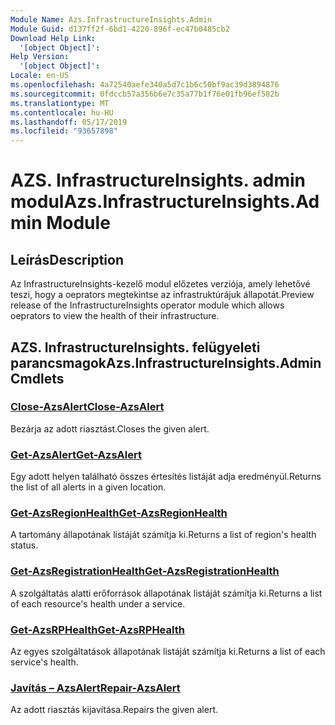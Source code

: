 ```yaml
---
Module Name: Azs.InfrastructureInsights.Admin
Module Guid: d137ff2f-6bd1-4220-896f-ec47b0485cb2
Download Help Link:
  '[object Object]': 
Help Version:
  '[object Object]': 
Locale: en-US
ms.openlocfilehash: 4a72540aefe340a5d7c1b6c50bf9ac39d3894876
ms.sourcegitcommit: 0fdccb57a356b6e7c35a77b1f76e01fb96ef582b
ms.translationtype: MT
ms.contentlocale: hu-HU
ms.lasthandoff: 05/17/2019
ms.locfileid: "93657898"
---
```

# <span data-ttu-id="753f7-101">AZS. InfrastructureInsights. admin modul</span><span class="sxs-lookup"><span data-stu-id="753f7-101">Azs.InfrastructureInsights.Admin Module</span></span>
## <span data-ttu-id="753f7-102">Leírás</span><span class="sxs-lookup"><span data-stu-id="753f7-102">Description</span></span>
<span data-ttu-id="753f7-103">Az InfrastructureInsights-kezelő modul előzetes verziója, amely lehetővé teszi, hogy a oeprators megtekintse az infrastruktúrájuk állapotát.</span><span class="sxs-lookup"><span data-stu-id="753f7-103">Preview release of the InfrastructureInsights operator module which allows oeprators to view the health of their infrastructure.</span></span>

## <span data-ttu-id="753f7-104">AZS. InfrastructureInsights. felügyeleti parancsmagok</span><span class="sxs-lookup"><span data-stu-id="753f7-104">Azs.InfrastructureInsights.Admin Cmdlets</span></span>
### [<span data-ttu-id="753f7-105">Close-AzsAlert</span><span class="sxs-lookup"><span data-stu-id="753f7-105">Close-AzsAlert</span></span>](Close-AzsAlert.md)
<span data-ttu-id="753f7-106">Bezárja az adott riasztást.</span><span class="sxs-lookup"><span data-stu-id="753f7-106">Closes the given alert.</span></span>

### [<span data-ttu-id="753f7-107">Get-AzsAlert</span><span class="sxs-lookup"><span data-stu-id="753f7-107">Get-AzsAlert</span></span>](Get-AzsAlert.md)
<span data-ttu-id="753f7-108">Egy adott helyen található összes értesítés listáját adja eredményül.</span><span class="sxs-lookup"><span data-stu-id="753f7-108">Returns the list of all alerts in a given location.</span></span>

### [<span data-ttu-id="753f7-109">Get-AzsRegionHealth</span><span class="sxs-lookup"><span data-stu-id="753f7-109">Get-AzsRegionHealth</span></span>](Get-AzsRegionHealth.md)
<span data-ttu-id="753f7-110">A tartomány állapotának listáját számítja ki.</span><span class="sxs-lookup"><span data-stu-id="753f7-110">Returns a list of region's health status.</span></span>

### [<span data-ttu-id="753f7-111">Get-AzsRegistrationHealth</span><span class="sxs-lookup"><span data-stu-id="753f7-111">Get-AzsRegistrationHealth</span></span>](Get-AzsRegistrationHealth.md)
<span data-ttu-id="753f7-112">A szolgáltatás alatti erőforrások állapotának listáját számítja ki.</span><span class="sxs-lookup"><span data-stu-id="753f7-112">Returns a list of each resource's health under a service.</span></span>

### [<span data-ttu-id="753f7-113">Get-AzsRPHealth</span><span class="sxs-lookup"><span data-stu-id="753f7-113">Get-AzsRPHealth</span></span>](Get-AzsRPHealth.md)
<span data-ttu-id="753f7-114">Az egyes szolgáltatások állapotának listáját számítja ki.</span><span class="sxs-lookup"><span data-stu-id="753f7-114">Returns a list of each service's health.</span></span>

### [<span data-ttu-id="753f7-115">Javítás – AzsAlert</span><span class="sxs-lookup"><span data-stu-id="753f7-115">Repair-AzsAlert</span></span>](Repair-AzsAlert.md)
<span data-ttu-id="753f7-116">Az adott riasztás kijavítása.</span><span class="sxs-lookup"><span data-stu-id="753f7-116">Repairs the given alert.</span></span>

